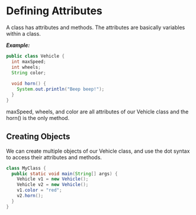 # Defining Attributes
A class has attributes and methods. The attributes are basically variables within a class.

***Example:***
```java
public class Vehicle {
  int maxSpeed;
  int wheels;
  String color;
  
  void horn() {
    System.out.println("Beep beep!");
  }
}
```
maxSpeed, wheels, and color are all attributes of our Vehicle class and the horn() is the only method.

## Creating Objects
We can create multiple objects of our Vehicle class, and use the dot syntax to access their attributes and methods.
```java
class MyClass {
  public static void main(String[] args) {
    Vehicle v1 = new Vehicle();
    Vehicle v2 = new Vehicle();
    v1.color = "red";
    v2.horn();
  }
}
```
